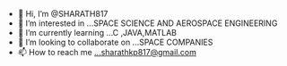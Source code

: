 - 👋 Hi, I’m @SHARATH817
- 👀 I’m interested in ...SPACE SCIENCE AND AEROSPACE ENGINEERING
- 🌱 I’m currently learning ...C ,JAVA,MATLAB
- 💞️ I’m looking to collaborate on ...SPACE COMPANIES
- 📫 How to reach me ...sharathkp817@gmail.com

<!---
SHARATH817/SHARATH817 is a ✨ special ✨ repository because its `README.md` (this file) appears on your GitHub profile.
You can click the Preview link to take a look at your changes.
--->
